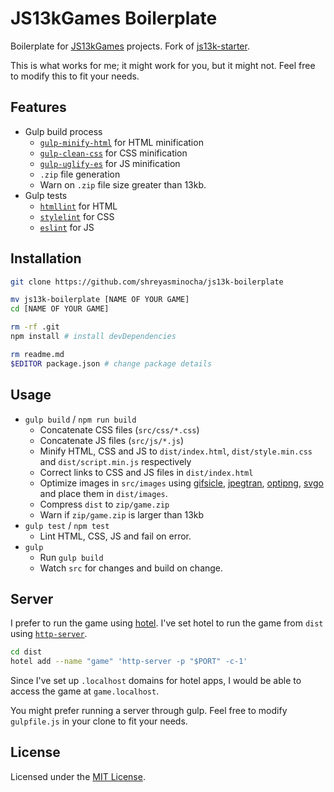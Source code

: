 # JS13kGames Boilerplate

Boilerplate for [JS13kGames](https://js13kgames.com) projects. Fork of [js13k-starter](https://github.com/aymanfarhat/js13k-starter).

This is what works for me; it might work for you, but it might not. Feel free to modify this to fit your needs.

## Features

- Gulp build process
    - [`gulp-minify-html`](https://npmjs.com/package/gulp-minify-html) for HTML minification
    - [`gulp-clean-css`](https://npmjs.com/package/gulp-clean-css) for CSS minification
    - [`gulp-uglify-es`](https://npmjs.com/package/gulp-uglify-es) for JS minification
    - `.zip` file generation
    - Warn on `.zip` file size greater than 13kb.
- Gulp tests
    - [`htmllint`](https://htmllint.github.io) for HTML
    - [`stylelint`](https://stylelint.io) for CSS
    - [`eslint`](https://eslint.org) for JS

## Installation

```sh
git clone https://github.com/shreyasminocha/js13k-boilerplate

mv js13k-boilerplate [NAME OF YOUR GAME]
cd [NAME OF YOUR GAME]

rm -rf .git
npm install # install devDependencies

rm readme.md
$EDITOR package.json # change package details
```

## Usage

- `gulp build` / `npm run build`
    - Concatenate CSS files (`src/css/*.css`)
    - Concatenate JS files (`src/js/*.js`)
    - Minify HTML, CSS and JS to `dist/index.html`, `dist/style.min.css` and `dist/script.min.js` respectively
    - Correct links to CSS and JS files in `dist/index.html`
    - Optimize images in `src/images` using [gifsicle](https://github.com/imagemin/imagemin-gifsicle), [jpegtran](https://github.com/imagemin/imagemin-jpegtran), [optipng](https://github.com/imagemin/imagemin-optipng), [svgo](https://github.com/imagemin/imagemin-svgo) and place them in `dist/images`.
    - Compress `dist` to `zip/game.zip`
    - Warn if `zip/game.zip` is larger than 13kb
- `gulp test` / `npm test`
    - Lint HTML, CSS, JS and fail on error.
- `gulp`
    - Run `gulp build`
    - Watch `src` for changes and build on change.

## Server

I prefer to run the game using [hotel](https://github.com/typicode/hotel). I've set hotel to run the game from `dist` using [`http-server`](https://www.npmjs.com/package/http-server).

```sh
cd dist
hotel add --name "game" 'http-server -p "$PORT" -c-1'
```

Since I've set up `.localhost` domains for hotel apps, I would be able to access the game at `game.localhost`.

You might prefer running a server through gulp. Feel free to modify `gulpfile.js` in your clone to fit your needs.

## License

Licensed under the [MIT License](https://shreyas.mit-license.org).
